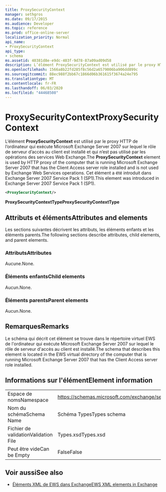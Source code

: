 ```yaml
---
title: ProxySecurityContext
manager: sethgros
ms.date: 09/17/2015
ms.audience: Developer
ms.topic: reference
ms.prod: office-online-server
localization_priority: Normal
api_name:
- ProxySecurityContext
api_type:
- schema
ms.assetid: 40381d8e-e9dc-403f-9d78-87a09ad09d58
description: L’élément ProxySecurityContext est utilisé par le proxy HTTP de l’ordinateur qui exécute Microsoft Exchange Server 2007 sur lequel le rôle de serveur d’accès au client est installé et qui n’est pas utilisé par les opérations des services Web Exchange. Cet élément a été introduit dans Exchange Server 2007 Service Pack 1 (SP1).
ms.openlocfilehash: 1566a8b22fd285f8c56d2a6579006ba906dd899c
ms.sourcegitcommit: 88ec988f2bb67c1866d06b361615f3674a24e795
ms.translationtype: MT
ms.contentlocale: fr-FR
ms.lasthandoff: 06/03/2020
ms.locfileid: "44468508"
---
```

# <a name="proxysecuritycontext"></a><span data-ttu-id="4e298-104">ProxySecurityContext</span><span class="sxs-lookup"><span data-stu-id="4e298-104">ProxySecurityContext</span></span>

<span data-ttu-id="4e298-105">L’élément **ProxySecurityContext** est utilisé par le proxy HTTP de l’ordinateur qui exécute Microsoft Exchange Server 2007 sur lequel le rôle de serveur d’accès au client est installé et qui n’est pas utilisé par les opérations des services Web Exchange.</span><span class="sxs-lookup"><span data-stu-id="4e298-105">The **ProxySecurityContext** element is used by HTTP proxy of the computer that is running Microsoft Exchange Server 2007 that has the Client Access server role installed and is not used by Exchange Web Services operations.</span></span> <span data-ttu-id="4e298-106">Cet élément a été introduit dans Exchange Server 2007 Service Pack 1 (SP1).</span><span class="sxs-lookup"><span data-stu-id="4e298-106">This element was introduced in Exchange Server 2007 Service Pack 1 (SP1).</span></span> 
  
```xml
<ProxySecurityContext/>
```

 <span data-ttu-id="4e298-107">**ProxySecurityContextType**</span><span class="sxs-lookup"><span data-stu-id="4e298-107">**ProxySecurityContextType**</span></span>
## <a name="attributes-and-elements"></a><span data-ttu-id="4e298-108">Attributs et éléments</span><span class="sxs-lookup"><span data-stu-id="4e298-108">Attributes and elements</span></span>

<span data-ttu-id="4e298-109">Les sections suivantes décrivent les attributs, les éléments enfants et les éléments parents.</span><span class="sxs-lookup"><span data-stu-id="4e298-109">The following sections describe attributes, child elements, and parent elements.</span></span>
  
### <a name="attributes"></a><span data-ttu-id="4e298-110">Attributs</span><span class="sxs-lookup"><span data-stu-id="4e298-110">Attributes</span></span>

<span data-ttu-id="4e298-111">Aucune.</span><span class="sxs-lookup"><span data-stu-id="4e298-111">None.</span></span>
  
### <a name="child-elements"></a><span data-ttu-id="4e298-112">Éléments enfants</span><span class="sxs-lookup"><span data-stu-id="4e298-112">Child elements</span></span>

<span data-ttu-id="4e298-113">Aucun.</span><span class="sxs-lookup"><span data-stu-id="4e298-113">None.</span></span>
  
### <a name="parent-elements"></a><span data-ttu-id="4e298-114">Éléments parents</span><span class="sxs-lookup"><span data-stu-id="4e298-114">Parent elements</span></span>

<span data-ttu-id="4e298-115">Aucun.</span><span class="sxs-lookup"><span data-stu-id="4e298-115">None.</span></span>
  
## <a name="remarks"></a><span data-ttu-id="4e298-116">Remarques</span><span class="sxs-lookup"><span data-stu-id="4e298-116">Remarks</span></span>

<span data-ttu-id="4e298-117">Le schéma qui décrit cet élément se trouve dans le répertoire virtuel EWS de l'ordinateur qui exécute Microsoft Exchange Server 2007 sur lequel le rôle de serveur d'accès au client est installé.</span><span class="sxs-lookup"><span data-stu-id="4e298-117">The schema that describes this element is located in the EWS virtual directory of the computer that is running Microsoft Exchange Server 2007 that has the Client Access server role installed.</span></span>
  
## <a name="element-information"></a><span data-ttu-id="4e298-118">Informations sur l'élément</span><span class="sxs-lookup"><span data-stu-id="4e298-118">Element information</span></span>

|||
|:-----|:-----|
|<span data-ttu-id="4e298-119">Espace de noms</span><span class="sxs-lookup"><span data-stu-id="4e298-119">Namespace</span></span>  <br/> |https://schemas.microsoft.com/exchange/services/2006/types  <br/> |
|<span data-ttu-id="4e298-120">Nom du schéma</span><span class="sxs-lookup"><span data-stu-id="4e298-120">Schema Name</span></span>  <br/> |<span data-ttu-id="4e298-121">Schéma Types</span><span class="sxs-lookup"><span data-stu-id="4e298-121">Types schema</span></span>  <br/> |
|<span data-ttu-id="4e298-122">Fichier de validation</span><span class="sxs-lookup"><span data-stu-id="4e298-122">Validation File</span></span>  <br/> |<span data-ttu-id="4e298-123">Types.xsd</span><span class="sxs-lookup"><span data-stu-id="4e298-123">Types.xsd</span></span>  <br/> |
|<span data-ttu-id="4e298-124">Peut être vide</span><span class="sxs-lookup"><span data-stu-id="4e298-124">Can be Empty</span></span>  <br/> |<span data-ttu-id="4e298-125">False</span><span class="sxs-lookup"><span data-stu-id="4e298-125">False</span></span>  <br/> |
   
## <a name="see-also"></a><span data-ttu-id="4e298-126">Voir aussi</span><span class="sxs-lookup"><span data-stu-id="4e298-126">See also</span></span>



- [<span data-ttu-id="4e298-127">Éléments XML de EWS dans Exchange</span><span class="sxs-lookup"><span data-stu-id="4e298-127">EWS XML elements in Exchange</span></span>](ews-xml-elements-in-exchange.md)


